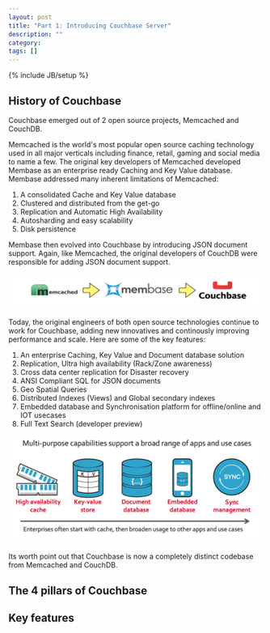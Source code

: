 ```yaml
---
layout: post
title: "Part 1: Introducing Couchbase Server"
description: ""
category: 
tags: []
---
```

{% include JB/setup %}

## History of Couchbase
Couchbase emerged out of 2 open source projects, Memcached and CouchDB.

Memcached is the world's most popular open source caching technology used in all major verticals including finance, retail, gaming and social media to name a few. The original key developers of Memcached developed Membase as an enterprise ready Caching and Key Value database. Membase addressed many inherent limitations of Memcached:

1. A consolidated Cache and Key Value database
2. Clustered and distributed from the get-go
3. Replication and Automatic High Availability
4. Autosharding and easy scalability
5. Disk persistence

Membase then evolved into Couchbase by introducing JSON document support. Again, like Memcached, the original developers of CouchDB were responsible for adding JSON document support. 

![Couchbase Evolution](/assets/images/couchbase-evolution.png)

Today, the original engineers of both open source technologies continue to work for Couchbase, adding new innovatives and continously improving performance and scale. Here are some of the key features:

1. An enterprise Caching, Key Value and Document database solution
2. Replication, Ultra high availability (Rack/Zone awareness)
3. Cross data center replication for Disaster recovery
4. ANSI Compliant SQL for JSON documents
5. Geo Spatial Queries
6. Distributed Indexes (Views) and Global secondary indexes
7. Embedded database and Synchronisation platform for offline/online and IOT usecases
8. Full Text Search (developer preview)

![Couchbase - The Complete Data Management Solution](/assets/images/couchbas-data-platform.png)

Its worth point out that Couchbase is now a completely distinct codebase from Memcached and CouchDB. 






## The 4 pillars of Couchbase
## Key features